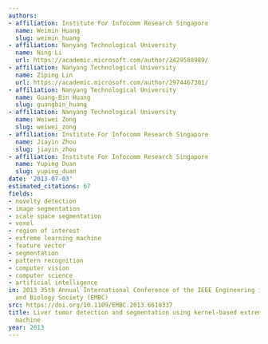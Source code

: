 ```yaml
---
authors:
- affiliation: Institute For Infocomm Research Singapore
  name: Weimin Huang
  slug: weimin_huang
- affiliation: Nanyang Technological University
  name: Ning Li
  url: https://academic.microsoft.com/author/2429588989/
- affiliation: Nanyang Technological University
  name: Ziping Lin
  url: https://academic.microsoft.com/author/2974467301/
- affiliation: Nanyang Technological University
  name: Guang-Bin Huang
  slug: guangbin_huang
- affiliation: Nanyang Technological University
  name: Weiwei Zong
  slug: weiwei_zong
- affiliation: Institute For Infocomm Research Singapore
  name: Jiayin Zhou
  slug: jiayin_zhou
- affiliation: Institute For Infocomm Research Singapore
  name: Yuping Duan
  slug: yuping_duan
date: '2013-07-03'
estimated_citations: 67
fields:
- novelty detection
- image segmentation
- scale space segmentation
- voxel
- region of interest
- extreme learning machine
- feature vector
- segmentation
- pattern recognition
- computer vision
- computer science
- artificial intelligence
in: 2013 35th Annual International Conference of the IEEE Engineering in Medicine
  and Biology Society (EMBC)
src: https://doi.org/10.1109/EMBC.2013.6610337
title: Liver tumor detection and segmentation using kernel-based extreme learning
  machine
year: 2013
---
```

